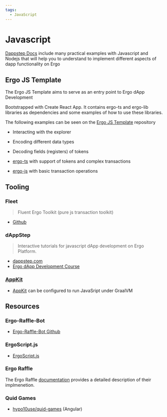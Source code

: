 ```yaml
---
tags:
  - JavaScript
---
```


# Javascript

[Dappstep Docs](https://www.dappstep.com/) include many practical examples with Javascript and Nodejs that will help you to understand to implement different aspects of dapp functionality on Ergo


## Ergo JS Template

The Ergo JS Template aims to serve as an entry point to Ergo dApp Development

Bootstrapped with Create React App. It contains ergo-ts and ergo-lib libraries as dependencies and some examples of how to use these libraries.

The following examples can be seen on the [Ergo JS Template](https://github.com/anon-real/ergo-js-template) repository

- Interacting with the explorer
- Encoding different data types
- Decoding fields (registers) of tokens

- [ergo-ts](https://github.com/coinbarn/ergo-ts) with support of tokens and complex transactions
- [ergo-js](https://github.com/ergoplatform/ergo-js) with basic transaction operations


## Tooling


### Fleet

> Fluent Ergo Toolkit (pure js transaction toolkit)


- [Github](https://github.com/capt-nemo429/fleet)


### dAppStep

> Interactive tutorials for javascript dApp development on Ergo Platform.

- [dappstep.com](https://www.dappstep.com/docs/intro)
- [Ergo dApp Development Course](https://www.youtube.com/watch?v=uC6QO3I4m8o&list=PLzY-irO3z3G8FVDifned2NMFc-PgQqnny)

### [AppKit](appkit.md)

- [AppKit](https://github.com/ergoplatform/ergo-appkit) can be configured to run JavaSript under GraalVM


## Resources

### Ergo-Raffle-Bot

- [Ergo-Raffle-Bot Github](https://github.com/zkastn/ergo-raffle-bot)

### ErgoScript.js

- [ErgoScript.js](https://www.youtube.com/watch?v=_jwMI8M_vrs)

### Ergo Raffle

The Ergo Raffle [documentation](https://github.com/ErgoRaffle/raffle-documentation) provides a detailed description of their implmenetion. 

### Quid Games

- [hypo10use/quid-games](https://github.com/hypo10use/quid-games) (Angular)